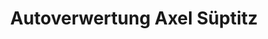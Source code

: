 ---
title: "Autoverwertung Axel Süptitz"
url: /falkenberg-elster/autoverwertung-axel-sueptitz/
shop: Autowerkstatt
---